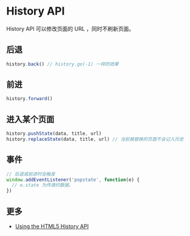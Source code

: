 # History API
History API 可以修改页面的 URL ，同时不刷新页面。

## 后退
```js
history.back() // history.go(-1) 一样的效果
```

## 前进
```js
history.forward()
```

## 进入某个页面
```js
history.pushState(data, title, url)
history.replaceState(data, title, url) // 当前被替换的页面不会记入历史
```

## 事件
```js
// 后退或前进时会触发
window.addEventListener('popstate', function(e) {
  // e.state 为传递的数据。
})
```

## 更多 
* [Using the HTML5 History API](https://css-tricks.com/using-the-html5-history-api/)